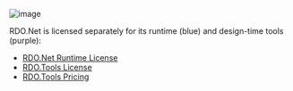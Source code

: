 ![image](/images/RdoNetOverview.jpg)

RDO.Net is licensed separately for its runtime (blue) and design-time tools (purple):

* [RDO.Net Runtime License](xref:rdo_net_runtime_license)
* [RDO.Tools License](xref:rdo_tools_license)
* [RDO.Tools Pricing](https://my.devzest.com/Pricing)
